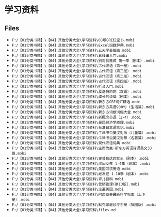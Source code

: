 # 学习资料

## Files

- `F:/【01分类书籍】\【04】其他分类大全\学习资料\08版GRE红宝书.mobi`
- `F:/【01分类书籍】\【04】其他分类大全\学习资料\Excel函数辞典.mobi`
- `F:/【01分类书籍】\【04】其他分类大全\学习资料\五天学会绘画.mobi`
- `F:/【01分类书籍】\【04】其他分类大全\学习资料\五线谱入门.mobi`
- `F:/【01分类书籍】\【04】其他分类大全\学习资料\别对我撒谎 第一季（剧本）.mobi`
- `F:/【01分类书籍】\【04】其他分类大全\学习资料\古代汉语（第一册）.mobi`
- `F:/【01分类书籍】\【04】其他分类大全\学习资料\古代汉语（第三册）.mobi`
- `F:/【01分类书籍】\【04】其他分类大全\学习资料\古代汉语（第二册）.mobi`
- `F:/【01分类书籍】\【04】其他分类大全\学习资料\古代汉语（第四册）.mobi`
- `F:/【01分类书籍】\【04】其他分类大全\学习资料\听音入门.mobi`
- `F:/【01分类书籍】\【04】其他分类大全\学习资料\夏洛特的网（双语）.mobi`
- `F:/【01分类书籍】\【04】其他分类大全\学习资料\成长的烦恼（剧本）.mobi`
- `F:/【01分类书籍】\【04】其他分类大全\学习资料\新东方GRE词汇精选.mobi`
- `F:/【01分类书籍】\【04】其他分类大全\学习资料\新东方英语900句 (生活篇).mobi`
- `F:/【01分类书籍】\【04】其他分类大全\学习资料\新东方词根词缀大全.mobi`
- `F:/【01分类书籍】\【04】其他分类大全\学习资料\新概念英语（1-4）.mobi`
- `F:/【01分类书籍】\【04】其他分类大全\学习资料\曼昆经济学原理.mobi`
- `F:/【01分类书籍】\【04】其他分类大全\学习资料\标准日本语笔记.mobi`
- `F:/【01分类书籍】\【04】其他分类大全\学习资料\牛津书虫英汉对照（儿童篇）.mobi`
- `F:/【01分类书籍】\【04】其他分类大全\学习资料\牛津书虫英汉对照（名著篇）.mobi`
- `F:/【01分类书籍】\【04】其他分类大全\学习资料\现代汉语词典.mobi`
- `F:/【01分类书籍】\【04】其他分类大全\学习资料\生而为赢·新东方英语背诵美文30篇.mobi`
- `F:/【01分类书籍】\【04】其他分类大全\学习资料\穿普拉达的女王（剧本）.mobi`
- `F:/【01分类书籍】\【04】其他分类大全\学习资料\绯闻女孩 1-4季（剧本）.mobi`
- `F:/【01分类书籍】\【04】其他分类大全\学习资料\美国习惯用语.mobi`
- `F:/【01分类书籍】\【04】其他分类大全\学习资料\老友记 1-10季（剧本）.mobi`
- `F:/【01分类书籍】\【04】其他分类大全\学习资料\育儿百科.mobi`
- `F:/【01分类书籍】\【04】其他分类大全\学习资料\营销管理(第13版).mobi`
- `F:/【01分类书籍】\【04】其他分类大全\学习资料\走遍美国.mobi`
- `F:/【01分类书籍】\【04】其他分类大全\学习资料\阿西莫夫最新科学指南（上下册）.mobi`
- `F:/【01分类书籍】\【04】其他分类大全\学习资料\默克家庭诊疗手册（插图版）.mobi`
- `F:/【01分类书籍】\【04】其他分类大全\学习资料\files.md`
